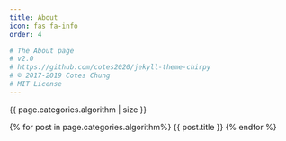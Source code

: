 ```yaml
---
title: About
icon: fas fa-info
order: 4

# The About page
# v2.0
# https://github.com/cotes2020/jekyll-theme-chirpy
# © 2017-2019 Cotes Chung
# MIT License
---
```


{{ page.categories.algorithm | size }}

{% for post in page.categories.algorithm%}
    {{ post.title }}
{% endfor %}
